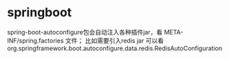 # springboot

spring-boot-autoconfigure包会自动注入各种插件jar，看 META-INF/spring.factories 文件；
比如需要引入redis jar 可以看
org.springframework.boot.autoconfigure.data.redis.RedisAutoConfiguration